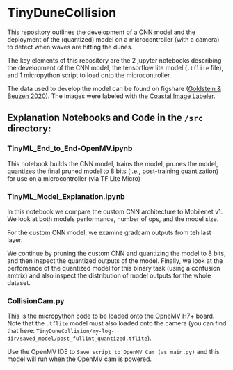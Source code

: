 # TinyDuneCollision

This repository outlines the development of a CNN model and the deployment of the (quantized) model on a microcontroller (with a camera) to detect when waves are hitting the dunes.

The key elements of this repository are the 2 jupyter notebooks describing the development of the CNN model, the tensorflow lite model (`.tflite` file), and 1 micropython script to load onto the microcontroller.

The data used to develop the model can be found on figshare ([Goldstein & Beuzen 2020](https://doi.org/10.6084/m9.figshare.12765494.v1)). The images were labeled with the [Coastal Image Labeler](https://github.com/UNCG-DAISY/Coastal-Image-Labeler).

## Explanation Notebooks and Code in the `/src` directory:

### TinyML_End_to_End-OpenMV.ipynb

This notebook builds the CNN model, trains the model, prunes the model, quantizes the final pruned model to 8 bits (i.e., post-training quantization) for use on a microcontroller (via TF Lite Micro)

### TinyML_Model_Explanation.ipynb

In this notebook we compare the custom CNN architecture to Mobilenet v1. We look at both models performance, number of ops, and the model size.

For the custom CNN model, we examine gradcam outputs from teh last layer.

We continue by pruning the custom CNN and quantizing the model to 8 bits, and then inspect the quantized outputs of the model. Finally, we look at the perfomance of the quantized model for this binary task (using a confusion amtrix) and also inspect the distribution of model outputs for the whole dataset.

### CollisionCam.py

This is the micropython code to be loaded onto the OpneMV H7+ board. Note that the `.tflite` model must also loaded onto the camera (you can find that here: `TinyDuneCollision/my-log-dir/saved_model/post_fullint_quantized.tflite`).

Use the OpenMV IDE to `Save script to OpenMV Cam (as main.py)` and this model will run when the OpenMV cam is powered.

